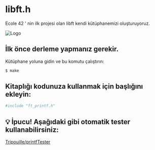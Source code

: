 
# libft.h

Ecole 42 ' nin ilk projesi olan libft kendi kütüphanemizi oluşturuyoruz.


![Logo](https://user-images.githubusercontent.com/101434516/202919222-26f908d7-3904-484b-86d0-8746399c4f41.png)


## İlk önce derleme yapmanız gerekir.

Kütüphane yoluna gidin ve bu komutu çalıştırın:
  ```bash 
$ make
```
    
## Kitaplığı kodunuza kullanmak için başlığını ekleyin:

```bash 
#include "ft_printf.h"
```
    
## 💡 İpucu! Aşağıdaki gibi otomatik tester kullanabilirsiniz:
[Tripouille/printfTester](https://github.com/Tripouille/printfTester)

  
